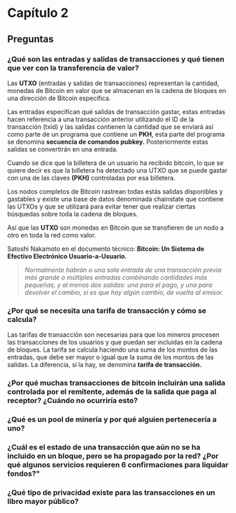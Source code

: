 # Capítulo 2

## Preguntas

### ¿Qué son las entradas y salidas de transacciones y qué tienen que ver con la transferencia de valor?

Las __UTXO__ (entradas y salidas de transacciones) representan la cantidad, monedas de Bitcoin en valor que se almacenan en la cadena de bloques en una dirección de 
Bitcoin específica.

Las entradas especifican qué salidas de transacción gastar, estas entradas hacen referencia a una transacción anterior utilizando el ID de la transacción (txid) y las salidas contienen la cantidad que se enviará así como parte de un programa que contiene un __PKH__, esta parte del programa se denomina __secuencia de comandos pubkey.__ Posteriormente estas salidas se convertirán en una entrada.

Cuando se dice que la billetera de un usuario ha recibido bitcoin, lo que se quiere decir es que la billetera ha detectado una UTXO que se puede gastar con una de 
las claves __(PKH)__ controladas por esa billetera.

Los nodos completos de Bitcoin rastrean todas estás salidas disponibles y gastables y existe una base de datos denominada chainstate que contiene las UTXOs y 
que se utilizará para evitar tener que realizar ciertas búsquedas sobre toda la cadena de bloques.

Así que las __UTXO__ son monedas en Bitcoin que se transfieren de un nodo a otro en toda la red como valor. 

Satoshi Nakamoto en el documento técnico: __Bitcoin: Un Sistema de Efectivo Electrónico Usuario-a-Usuario.__

> *Normalmente habrán o una sola entrada de una transacción previa más grande o múltiples entradas combinando cantidades más pequeñas, y al menos dos salidas: una para el pago, 
> y una para devolver el cambio, si es que hay algún cambio, de vuelta al emisor.*

### ¿Por qué se necesita una tarifa de transacción y cómo se calcula?

Las tarifas de transacción son necesarias para que los mineros procesen las transacciones de los usuarios y que puedan ser incluidas en la cadena de bloques. La tarifa se calcula haciendo una suma de los montos de las entradas, que debe ser mayor o igual que la suma de los montos de las salidas. La diferencia, si la hay, se denomina __tarifa de transacción.__

### ¿Por qué muchas transacciones de bitcoin incluirán una salida controlada por el remitente, además de la salida que paga al receptor? ¿Cuándo no ocurriría esto?

### ¿Qué es un pool de minería y por qué alguien pertenecería a uno?

### ¿Cuál es el estado de una transacción que aún no se ha incluido en un bloque, pero se ha propagado por la red? ¿Por qué algunos servicios requieren 6 confirmaciones para liquidar fondos?"

### ¿Qué tipo de privacidad existe para las transacciones en un libro mayor público?
